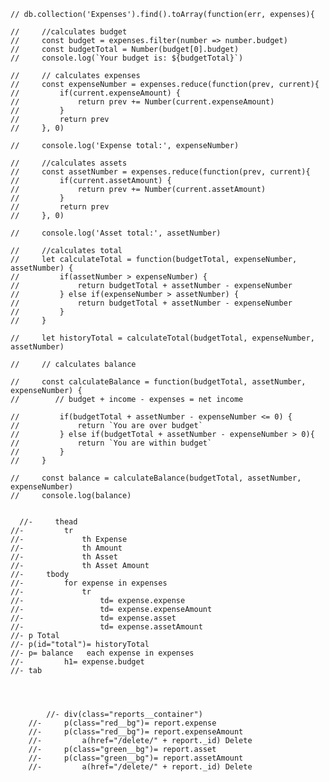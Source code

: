     // db.collection('Expenses').find().toArray(function(err, expenses){
        
    //     //calculates budget 
    //     const budget = expenses.filter(number => number.budget)        
    //     const budgetTotal = Number(budget[0].budget)
    //     console.log(`Your budget is: ${budgetTotal}`)

    //     // calculates expenses
    //     const expenseNumber = expenses.reduce(function(prev, current){
    //         if(current.expenseAmount) {
    //             return prev += Number(current.expenseAmount)
    //         }
    //         return prev
    //     }, 0)

    //     console.log('Expense total:', expenseNumber)

    //     //calculates assets
    //     const assetNumber = expenses.reduce(function(prev, current){
    //         if(current.assetAmount) {
    //             return prev += Number(current.assetAmount)
    //         }
    //         return prev
    //     }, 0)

    //     console.log('Asset total:', assetNumber)

    //     //calculates total
    //     let calculateTotal = function(budgetTotal, expenseNumber, assetNumber) {
    //         if(assetNumber > expenseNumber) {
    //             return budgetTotal + assetNumber - expenseNumber
    //         } else if(expenseNumber > assetNumber) {
    //             return budgetTotal + assetNumber - expenseNumber
    //         }
    //     }
        
    //     let historyTotal = calculateTotal(budgetTotal, expenseNumber, assetNumber)
    
    //     // calculates balance

    //     const calculateBalance = function(budgetTotal, assetNumber, expenseNumber) {
    //        // budget + income - expenses = net income
            
    //         if(budgetTotal + assetNumber - expenseNumber <= 0) {
    //             return `You are over budget`
    //         } else if(budgetTotal + assetNumber - expenseNumber > 0){
    //             return `You are within budget`
    //         }
    //     }

    //     const balance = calculateBalance(budgetTotal, assetNumber, expenseNumber)
    //     console.log(balance)


      //-     thead
    //-         tr
    //-             th Expense
    //-             th Amount
    //-             th Asset
    //-             th Asset Amount
    //-     tbody
    //-         for expense in expenses
    //-             tr
    //-                 td= expense.expense
    //-                 td= expense.expenseAmount
    //-                 td= expense.asset
    //-                 td= expense.assetAmount
    //- p Total
    //- p(id="total")= historyTotal    
    //- p= balance   each expense in expenses
    //-         h1= expense.budget
    //- tab




            //- div(class="reports__container")
        //-     p(class="red__bg")= report.expense 
        //-     p(class="red__bg")= report.expenseAmount
        //-         a(href="/delete/" + report._id) Delete
        //-     p(class="green__bg")= report.asset
        //-     p(class="green__bg")= report.assetAmount
        //-         a(href="/delete/" + report._id) Delete
